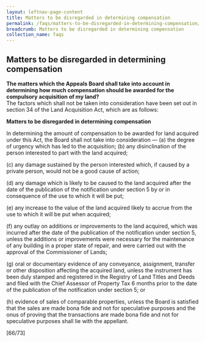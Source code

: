 ```yaml
---
layout: leftnav-page-content
title: Matters to be disregarded in determining compensation
permalink: /faqs/matters-to-be-disregarded-in-determining-compensation/
breadcrumb: Matters to be disregarded in determining compensation
collection_name: faqs
---
```


Matters to be disregarded in determining compensation
---
**The matters which the Appeals Board shall take into account in determining how much compensation should be awarded for the compulsory acquisition of my land?**
<br>
The factors which shall not be taken into consideration have been set out in section 34 of the Land Acquisition Act, which are as follows:
<br>


   **Matters to be disregarded in determining compensation**

In determining the amount of compensation to be awarded for land acquired under this Act, the Board shall not take into consideration —
    (a)     the degree of urgency which has led to the acquisition;
    (b)    any disinclination of the person interested to part with the land acquired;

 

(c)    any damage sustained by the person interested which, if caused by a private person, would not be a good cause of action;

 

(d)   any damage which is likely to be caused to the land acquired after the date of the publication of the notification under section 5 by or in consequence of the use to which it will be put;

 

(e)  any increase to the value of the land acquired likely to accrue from the use to which it will be put when acquired;

 

(f)    any outlay on additions or improvements to the land acquired, which was incurred after the date of the publication of the notification under section 5, unless the additions or improvements were necessary for the maintenance of any building in a proper state of repair, and were carried out with the approval of the Commissioner of Lands;

 

(g) oral or documentary evidence of any conveyance, assignment, transfer or other disposition affecting the acquired land, unless the instrument has been duly stamped and registered in the Registry of Land Titles and Deeds and filed with the Chief Assessor of Property Tax 6 months prior to the date of the publication of the notification under section 5; or

 

(h)   evidence of sales of comparable properties, unless the Board is satisfied that the sales are made bona fide and not for speculative purposes and the onus of proving that the transactions are made bona fide and not for speculative purposes shall lie with the appellant.

[66/73]
